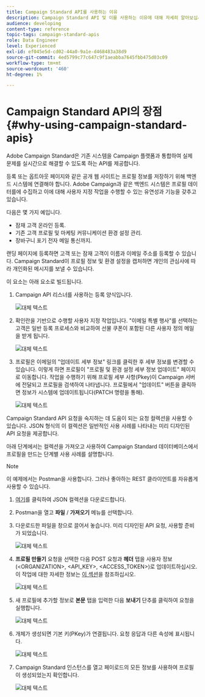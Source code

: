 ```yaml
---
title: Campaign Standard API를 사용하는 이유
description: Campaign Standard API 및 이를 사용하는 이유에 대해 자세히 알아보십시오.
audience: developing
content-type: reference
topic-tags: campaign-standard-apis
role: Data Engineer
level: Experienced
exl-id: ef045e5d-cd02-44a0-9a1e-d468483a38d9
source-git-commit: 4ed5799c77c647c9f1aeabba7645fbb475d03c09
workflow-type: tm+mt
source-wordcount: '460'
ht-degree: 1%

---
```


# Campaign Standard API의 장점 {#why-using-campaign-standard-apis}

Adobe Campaign Standard은 기존 시스템을 Campaign 플랫폼과 통합하여 실제 문제를 실시간으로 해결할 수 있도록 하는 API를 제공합니다.

등록 또는 옵트아웃 페이지와 같은 공개 웹 사이트는 프로필 정보를 저장하기 위해 백엔드 시스템에 연결해야 합니다. Adobe Campaign과 같은 백엔드 시스템은 프로필 데이터를에 수집하고 이에 대해 사용자 지정 작업을 수행할 수 있는 유연성과 기능을 갖추고 있습니다.

다음은 몇 가지 예입니다.

* 잠재 고객 온라인 등록.
* 기존 고객 프로필 및 마케팅 커뮤니케이션 환경 설정 관리.
  <!--* Event based transactional communication triggering – order confirmation, booking Itinerary, password reset, etc.-->
* 장바구니 포기 전자 메일 통신까지.

랜딩 페이지에 등록하면 고객 또는 잠재 고객이 이름과 이메일 주소를 등록할 수 있습니다. Campaign Standard이 프로필 정보 및 환경 설정을 캡처하면 개인의 관심사에 따라 개인화된 메시지를 보낼 수 있습니다.

이 요소는 아래 요소로 빌드됩니다.

1. Campaign API 리스너를 사용하는 등록 양식입니다.

   ![대체 텍스트](assets/apis_uc1.png)

1. 확인란을 기반으로 수행할 사용자 지정 작업입니다. &quot;이메일 특별 행사&quot;를 선택하는 고객은 일반 등록 프로세스와 비교하여 선물 쿠폰이 포함된 다른 사용자 정의 메일을 받게 됩니다.

   ![대체 텍스트](assets/apis_uc2.png)

1. 프로필은 이메일의 &quot;업데이트 세부 정보&quot; 링크를 클릭한 후 세부 정보를 변경할 수 있습니다. 이렇게 하면 프로필이 &quot;프로필 및 환경 설정 세부 정보 업데이트&quot; 페이지로 이동합니다. 작업을 수행하기 위해 프로필 세부 사항(Pkey)이 Campaign 서버에 전달되고 프로필을 검색하여 나타냅니다. 프로필에서 &quot;업데이트&quot; 버튼을 클릭하면 정보가 시스템에 업데이트됩니다(PATCH 명령을 통해).

   ![대체 텍스트](assets/apis_uc3.png)

Campaign Standard API 요청을 숙지하는 데 도움이 되는 요청 컬렉션을 사용할 수 있습니다. JSON 형식의 이 컬렉션은 일반적인 사용 사례를 나타내는 미리 디자인된 API 요청을 제공합니다.

아래 단계에서는 컬렉션을 가져오고 사용하여 Campaign Standard 데이터베이스에서 프로필을 만드는 단계별 사용 사례를 설명합니다.

>[!NOTE]
>
>이 예제에서는 Postman을 사용합니다. 그러나 좋아하는 REST 클라이언트를 자유롭게 사용할 수 있습니다.

1. [여기](https://helpx.adobe.com/content/dam/help/en/campaign/kb/working-with-acs-api/_jcr_content/main-pars/download_section/download-1/KB_postman_collection.json.zip)를 클릭하여 JSON 컬렉션을 다운로드합니다.

1. Postman을 열고 **파일** / **가져오기** 메뉴를 선택합니다.

1. 다운로드한 파일을 창으로 끌어서 놓습니다. 미리 디자인된 API 요청, 사용할 준비가 되었습니다.

   ![대체 텍스트](assets/postman_collection.png)

1. **프로필 만들기** 요청을 선택한 다음 POST 요청과 **헤더** 탭을 사용자 정보(&lt;ORGANIZATION>, &lt;API_KEY>, &lt;ACCESS_TOKEN>)로 업데이트하십시오. 이 작업에 대한 자세한 정보는 [이 섹션](setting-up-api-access.md)을 참조하십시오.

   ![대체 텍스트](assets/postman_uc1.png)

1. 새 프로필에 추가할 정보로 **본문** 탭을 입력한 다음 **보내기** 단추를 클릭하여 요청을 실행합니다.

   ![대체 텍스트](assets/postman_uc2.png)

1. 개체가 생성되면 기본 키(PKey)가 연결됩니다. 요청 응답과 다른 속성에 표시됩니다.

   ![대체 텍스트](assets/postman_uc3.png)

1. Campaign Standard 인스턴스를 열고 페이로드의 모든 정보를 사용하여 프로필이 생성되었는지 확인합니다.

   ![대체 텍스트](assets/postman_uc4.png)
